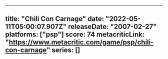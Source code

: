
---
title: "Chili Con Carnage"
date: "2022-05-11T05:00:07.907Z"
releaseDate: "2007-02-27"
platforms: ["psp"]
score: 74
metacriticLink: "https://www.metacritic.com/game/psp/chili-con-carnage"
series: []
---
